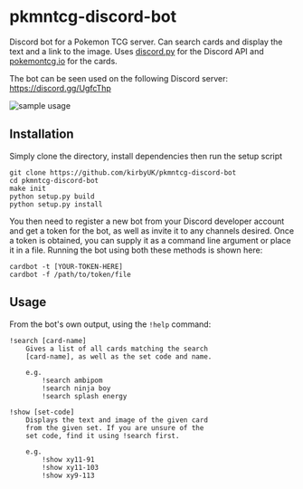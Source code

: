 # pkmntcg-discord-bot

Discord bot for a Pokemon TCG server. Can search cards and display the text and
a link to the image. Uses [discord.py](https://discordpy.readthedocs.io/en/latest/)
for the Discord API and [pokemontcg.io](https://pokemontcg.io/) for the cards.

The bot can be seen used on the following Discord server: https://discord.gg/UgfcThp

![sample usage](https://raw.githubusercontent.com/kirbyUK/pkmntcg-discord-bot/master/preview.png)

## Installation

Simply clone the directory, install dependencies then run the setup script

```
git clone https://github.com/kirbyUK/pkmntcg-discord-bot
cd pkmntcg-discord-bot
make init
python setup.py build
python setup.py install
```

You then need to register a new bot from your Discord developer account and get
a token for the bot, as well as invite it to any channels desired. Once a token
is obtained, you can supply it as a command line argument or place it in a file.
Running the bot using both these methods is shown here:

```
cardbot -t [YOUR-TOKEN-HERE]
cardbot -f /path/to/token/file
```

## Usage

From the bot's own output, using the `!help` command:

```
!search [card-name]
    Gives a list of all cards matching the search
    [card-name], as well as the set code and name.

    e.g.
        !search ambipom
        !search ninja boy
        !search splash energy

!show [set-code]
    Displays the text and image of the given card
    from the given set. If you are unsure of the
    set code, find it using !search first.

    e.g.
        !show xy11-91
        !show xy11-103
        !show xy9-113
```
